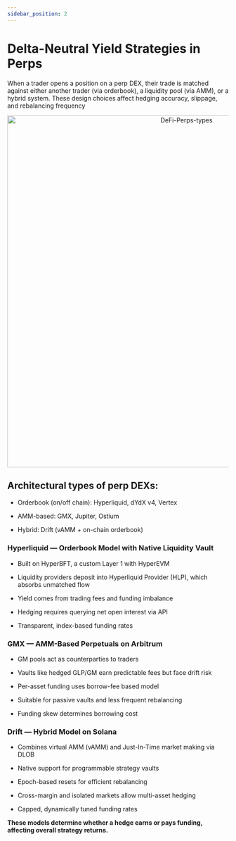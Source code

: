 ```yaml
---
sidebar_position: 2
---
```


# Delta-Neutral Yield Strategies in Perps

When a trader opens a position on a perp DEX, their trade is matched against either another trader (via orderbook), a liquidity pool (via AMM), or a hybrid system. These design choices affect hedging accuracy, slippage, and rebalancing frequency

<p align="center">
  <img src={require("../img/DeFi-Perps-types.png").default} alt="DeFi-Perps-types" width="800"/>
</p>

## Architectural types of perp DEXs:

- Orderbook (on/off chain): Hyperliquid, dYdX v4, Vertex

- AMM-based: GMX, Jupiter, Ostium

-  Hybrid: Drift (vAMM + on-chain orderbook)

### Hyperliquid — Orderbook Model with Native Liquidity Vault

- Built on HyperBFT, a custom Layer 1 with HyperEVM

- Liquidity providers deposit into Hyperliquid Provider (HLP), which absorbs unmatched flow

- Yield comes from trading fees and funding imbalance

- Hedging requires querying net open interest via API

- Transparent, index-based funding rates

### GMX — AMM-Based Perpetuals on Arbitrum

- GM pools act as counterparties to traders

- Vaults like hedged GLP/GM earn predictable fees but face drift risk

- Per-asset funding uses borrow-fee based model

- Suitable for passive vaults and less frequent rebalancing

- Funding skew determines borrowing cost

### Drift — Hybrid Model on Solana

- Combines virtual AMM (vAMM) and Just-In-Time market making via DLOB

- Native support for programmable strategy vaults

- Epoch-based resets for efficient rebalancing

- Cross-margin and isolated markets allow multi-asset hedging

- Capped, dynamically tuned funding rates

**These models determine whether a hedge earns or pays funding, affecting overall strategy returns.**
